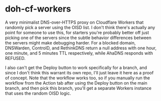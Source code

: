 # doh-cf-workers
A very minimalist DNS-over-HTTPS proxy on Cloudflare Workers that randomly pick a server using the OISD list. I don't think there's actually any point for someone to use this, for starters you're probably better off just picking one of the servers since the subtle behavior differences between the servers might make debugging harder. For a blocked domain, DNSWarden, ControlD, and RethinkDNS return a null address with one hour, one minute, and 5 minutes TTL respectively, while AhaDNS responds with REFUSED.

I also can't get the Deploy button to work specifically for a branch, and since I don't think this warrant its own repo, I'll just leave it here as a proof of concept. Note that the workflow works too, so if you manually run the workflow from the Action tab after using the Deploy button on the main branch, and then pick this branch, you'll get a separate Workers instance that uses the random OISD logic.
